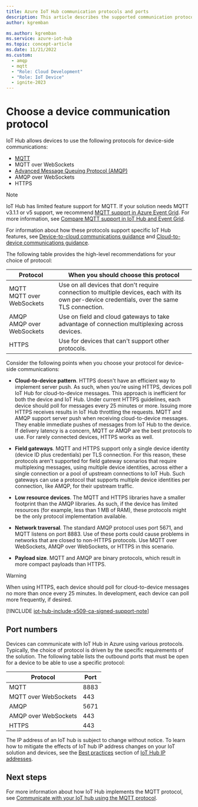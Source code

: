 ```yaml
---
title: Azure IoT Hub communication protocols and ports
description: This article describes the supported communication protocols for device-to-cloud and cloud-to-device communications and the port numbers that must be open for those protocols.
author: kgremban

ms.author: kgremban
ms.service: azure-iot-hub
ms.topic: concept-article
ms.date: 11/21/2022
ms.custom:
  - amqp
  - mqtt
  - "Role: Cloud Development"
  - "Role: IoT Device"
  - ignite-2023
---
```


# Choose a device communication protocol

IoT Hub allows devices to use the following protocols for device-side communications:

* [MQTT](https://docs.oasis-open.org/mqtt/mqtt/v3.1.1/mqtt-v3.1.1.pdf)
* MQTT over WebSockets
* [Advanced Message Queuing Protocol (AMQP)](https://docs.oasis-open.org/amqp/core/v1.0/os/amqp-core-complete-v1.0-os.pdf)
* AMQP over WebSockets
* HTTPS

> [!NOTE]
> IoT Hub has limited feature support for MQTT. If your solution needs MQTT v3.1.1 or v5 support, we recommend [MQTT support in Azure Event Grid](../event-grid/mqtt-overview.md). For more information, see [Compare MQTT support in IoT Hub and Event Grid](../iot/iot-mqtt-connect-to-iot-hub.md#compare-mqtt-support-in-iot-hub-and-event-grid).

For information about how these protocols support specific IoT Hub features, see [Device-to-cloud communications guidance](iot-hub-devguide-d2c-guidance.md) and [Cloud-to-device communications guidance](iot-hub-devguide-c2d-guidance.md).

The following table provides the high-level recommendations for your choice of protocol:

| Protocol | When you should choose this protocol |
| --- | --- |
| MQTT <br> MQTT over WebSockets | Use on all devices that don't require connection to multiple devices, each with its own per-device credentials, over the same TLS connection. |
| AMQP <br> AMQP over WebSockets | Use on field and cloud gateways to take advantage of connection multiplexing across devices. |
| HTTPS | Use for devices that can't support other protocols. |

Consider the following points when you choose your protocol for device-side communications:

* **Cloud-to-device pattern**. HTTPS doesn't have an efficient way to implement server push. As such, when you're using HTTPS, devices poll IoT Hub for cloud-to-device messages. This approach is inefficient for both the device and IoT Hub. Under current HTTPS guidelines, each device should poll for messages every 25 minutes or more. Issuing more HTTPS receives results in IoT Hub throttling the requests. MQTT and AMQP support server push when receiving cloud-to-device messages. They enable immediate pushes of messages from IoT Hub to the device. If delivery latency is a concern, MQTT or AMQP are the best protocols to use. For rarely connected devices, HTTPS works as well.

* **Field gateways**. MQTT and HTTPS support only a single device identity (device ID plus credentials) per TLS connection. For this reason, these protocols aren't supported for field gateway scenarios that require multiplexing messages, using multiple device identities, across either a single connection or a pool of upstream connections to IoT Hub. Such gateways can use a protocol that supports multiple device identities per connection, like AMQP, for their upstream traffic.

* **Low resource devices**. The MQTT and HTTPS libraries have a smaller footprint than the AMQP libraries. As such, if the device has limited resources (for example, less than 1 MB of RAM), these protocols might be the only protocol implementation available.

* **Network traversal**. The standard AMQP protocol uses port 5671, and MQTT listens on port 8883. Use of these ports could cause problems in networks that are closed to non-HTTPS protocols. Use MQTT over WebSockets, AMQP over WebSockets, or HTTPS in this scenario.

* **Payload size**. MQTT and AMQP are binary protocols, which result in more compact payloads than HTTPS.

> [!WARNING]
> When using HTTPS, each device should poll for cloud-to-device messages no more than once every 25 minutes. In development, each device can poll more frequently, if desired.

[!INCLUDE [iot-hub-include-x509-ca-signed-support-note](../../includes/iot-hub-include-x509-ca-signed-support-note.md)]

## Port numbers

Devices can communicate with IoT Hub in Azure using various protocols. Typically, the choice of protocol is driven by the specific requirements of the solution. The following table lists the outbound ports that must be open for a device to be able to use a specific protocol:

| Protocol | Port |
| --- | --- |
| MQTT | 8883 |
| MQTT over WebSockets | 443 |
| AMQP | 5671 |
| AMQP over WebSockets | 443 |
| HTTPS | 443 |

The IP address of an IoT hub is subject to change without notice. To learn how to mitigate the effects of IoT hub IP address changes on your IoT solution and devices, see the [Best practices](iot-hub-understand-ip-address.md#best-practices) section of [IoT Hub IP addresses](iot-hub-understand-ip-address.md).

## Next steps

For more information about how IoT Hub implements the MQTT protocol, see [Communicate with your IoT hub using the MQTT protocol](../iot/iot-mqtt-connect-to-iot-hub.md).
